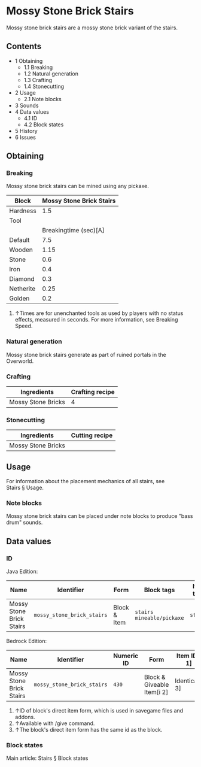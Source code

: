 # Mossy Stone Brick Stairs
Mossy stone brick stairs are a mossy stone brick variant of the stairs.

## Contents
- 1 Obtaining
	- 1.1 Breaking
	- 1.2 Natural generation
	- 1.3 Crafting
	- 1.4 Stonecutting
- 2 Usage
	- 2.1 Note blocks
- 3 Sounds
- 4 Data values
	- 4.1 ID
	- 4.2 Block states
- 5 History
- 6 Issues

## Obtaining
### Breaking
Mossy stone brick stairs can be mined using any pickaxe.

| Block     | Mossy Stone Brick Stairs |
|-----------|--------------------------|
| Hardness  | 1.5                      |
| Tool      |                          |
|           | Breakingtime (sec)[A]    |
| Default   | 7.5                      |
| Wooden    | 1.15                     |
| Stone     | 0.6                      |
| Iron      | 0.4                      |
| Diamond   | 0.3                      |
| Netherite | 0.25                     |
| Golden    | 0.2                      |

1. ↑Times are for unenchanted tools as used by players with no status effects, measured in seconds. For more information, see Breaking Speed.

### Natural generation
Mossy stone brick stairs generate as part of ruined portals in the Overworld.

### Crafting
| Ingredients        | Crafting recipe |
|--------------------|-----------------|
| Mossy Stone Bricks | 4               |

### Stonecutting
| Ingredients        | Cutting recipe |
|--------------------|----------------|
| Mossy Stone Bricks |                |

## Usage
For information about the placement mechanics of all stairs, see Stairs § Usage.

### Note blocks
Mossy stone brick stairs can be placed under note blocks to produce "bass drum" sounds.

## Data values
### ID
Java Edition:

| Name                     | Identifier                 | Form         | Block tags                      | Item tags | Translation key                            |
|--------------------------|----------------------------|--------------|---------------------------------|-----------|--------------------------------------------|
| Mossy Stone Brick Stairs | `mossy_stone_brick_stairs` | Block & Item | `stairs`<br/>`mineable/pickaxe` | `stairs`  | `block.minecraft.mossy_stone_brick_stairs` |

Bedrock Edition:

| Name                     | Identifier                 | Numeric ID | Form                       | Item ID[i 1]   | Translation key                      |
|--------------------------|----------------------------|------------|----------------------------|----------------|--------------------------------------|
| Mossy Stone Brick Stairs | `mossy_stone_brick_stairs` | `430`      | Block & Giveable Item[i 2] | Identical[i 3] | `tile.mossy_stone_brick_stairs.name` |

1. ↑ID of block's direct item form, which is used in savegame files and addons.
2. ↑Available with /give command.
3. ↑The block's direct item form has the same id as the block.

### Block states
Main article: Stairs § Block states

